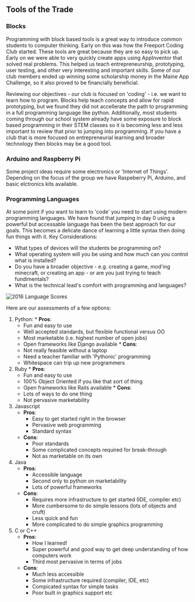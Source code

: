 ## Tools of the Trade
### Blocks
Programming with block based tools is a great way to introduce common
students to computer thinking. Early on this was how the Freeport
Coding Club started. These tools are great because they are so
easy to pick up. Early on we were able to very quickly create apps
using AppInventor that solved real problems. This helped us teach
entrepreneurship, prototyping, user testing, and other very
interesting and important skills. Some of our club members ended up
winning some scholarship money in the Maine App Challenge, so it also
proved to be financially beneficial.

Reviewing our objectives - our club is focused on 'coding' - i.e. we want
to learn how to program. Blocks help teach concepts and allow for rapid
prototyping, but we found they did not accellerate the path to
programming in a full programming language like python. Additionally,
most students coming through our school system already have some
exposure to block based programming in their STEM classes so it is becoming
less and less important to review that prior to jumping into programming.
If you have a club that is more focused on entrepreneurial learning
and broader technology then blocks may be a good tool.

### Arduino and Raspberry Pi
Some project ideas require some electronics or 'Internet of Things'.
Depending on the focus of the group we have Raspeberry Pi, Arduino,
and basic elctronics kits available.

### Programming Languages
At some point if you want to learn to 'code' you need to start using modern
programming languages.  We have found that jumping in day 0 using a powerful
but accessable language has been the best approach for our goals. This
becomes a delicate dance of learning a little syntax then doing fun things
with it.
Key Considerations:
*   What types of devices will the students be programming on?
*   What operating system will you be using and how much can you control
what is installed?
*   Do you have a broader objective - e.g. creating a game, mod'ing minecraft,
or creating an app - or are you just trying to teach fundimentals?
*   What is the technical lead's comfort with programming and languages?

![2016 Language Scores](https://static1.squarespace.com/static/51361f2fe4b0f24e710af7ae/t/56b1187d4c2f85efc5598bb1/1454446752995/?format=1500w)

Here are our assessments of a few options:
1)   Python:
    *   **Pros**:
        - Fun and easy to use
        - Well accepted standards, but flexible functional versus OO
        - Most marketable (i.e. highest number of open jobs)
        - Open frameworks like Django available
    *   **Cons**:
        - Not really feasible without a laptop
        - Need a teacher familiar with 'Pythonic' programming
        - Whitespace can trip up new programmers
2)   Ruby
    *   **Pros**:
        - Fun and easy to use
        - 100% Object Oriented if you like that sort of thing
        - Open frameworks like Rails available
    *   **Cons**:
        - Lots of ways to do one thing
        - Not pervasive marketability
3)  Javascript
    *   **Pros**:
        - Easy to get started right in the browser
        - Pervasive web programming
        - Standard syntax
    *   **Cons**:
        - Poor standards
        - Some complicated concepts required for break-through
        - Not as marketable on its own
4)  Java
    *   **Pros**:
        - Accessible language
        - Second only to python on marketability
        - Lots of powerful frameworks
    *   **Cons**:
        - Requires more infrastructure to get started (IDE, compiler etc)
        - More cumbersome to do simple lessons (lots of objects and cruft)
        - Less quick and fun
        - More complicated to do simple graphics programming
5)  C or C++
    *   **Pros**:
        - How I learned!
        - Super powerful and good way to get deep understanding of how computers work
        - Third most pervasive in terms of jobs
    *   **Cons**:
        - Much less accessible
        - Some infrastructure required (compiler, IDE, etc)
        - Compicated syntax for simple tasks
        - Poor built in graphics support etc
